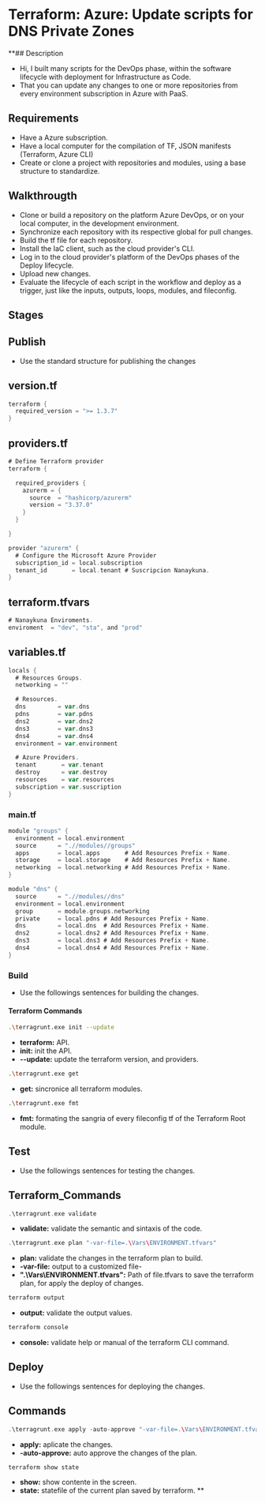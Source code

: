 # Terraform: Azure: Update scripts for DNS Private Zones

**## Description

- Hi, I built many scripts for the DevOps phase, within the software lifecycle with deployment for Infrastructure as Code.
- That you can update any changes to one or more repositories from every environment subscription in Azure with PaaS.

## Requirements

- Have a Azure subscription.
- Have a local computer for the compilation of TF, JSON manifests (Terraform, Azure CLI)
- Create or clone a project with repositories and modules, using a base structure to standardize.

## Walkthrougth

- Clone or build a repository on the platform Azure DevOps, or on your local computer, in the development environment.
- Synchronize each repository with its respective global for pull changes.
- Build the tf file for each repository.
- Install the IaC client, such as the cloud provider's CLI.
- Log in to the cloud provider's platform of the DevOps phases of the Deploy lifecycle.
- Upload new changes.
- Evaluate the lifecycle of each script in the workflow and deploy as a trigger, just like the inputs, outputs, loops, modules, and fileconfig.

## Stages

## Publish

- Use the standard structure for publishing the changes

## version.tf

~~~ go
terraform {
  required_version = ">= 1.3.7"
}
~~~

## providers.tf

~~~ go
# Define Terraform provider
terraform {

  required_providers {
    azurerm = {
      source  = "hashicorp/azurerm"
      version = "3.37.0"
    }
  }

}

provider "azurerm" {
  # Configure the Microsoft Azure Provider
  subscription_id = local.subscription
  tenant_id       = local.tenant # Suscripcion Nanaykuna.
}
~~~

## terraform.tfvars

~~~ go
# Nanaykuna Enviroments.
enviroment  = "dev", "sta", and "prod"
~~~

## variables.tf

~~~ go
locals {
  # Resources Groups.
  networking = ""

  # Resources.
  dns         = var.dns
  pdns        = var.pdns
  dns2        = var.dns2
  dns3        = var.dns3
  dns4        = var.dns4
  environment = var.environment

  # Azure Providers.
  tenant       = var.tenant
  destroy      = var.destroy
  resources    = var.resources
  subscription = var.suscription
}
~~~

### main.tf

~~~ go
module "groups" {
  environment = local.environment
  source      = ".//modules//groups"
  apps        = local.apps       # Add Resources Prefix + Name.
  storage     = local.storage    # Add Resources Prefix + Name.
  networking  = local.networking # Add Resources Prefix + Name.
}

module "dns" {
  source      = ".//modules//dns"
  environment = local.environment
  group       = module.groups.networking
  private     = local.pdns # Add Resources Prefix + Name.
  dns         = local.dns  # Add Resources Prefix + Name.
  dns2        = local.dns2 # Add Resources Prefix + Name.
  dns3        = local.dns3 # Add Resources Prefix + Name.
  dns4        = local.dns4 # Add Resources Prefix + Name.
}
~~~

### Build

- Use the followings sentences for building the changes.

#### Terraform Commands

~~~ bash
.\terragrunt.exe init --update
~~~

- **terraform:** API.
- **init:** init the API.
- **--update:** update the terraform version, and providers.

~~~ bash
.\terragrunt.exe get
~~~

- **get:** sincronice all terraform modules.

~~~ bash
.\terragrunt.exe fmt
~~~

- **fmt:** formating the sangria of every fileconfig tf of the Terraform Root module.

## Test

- Use the followings sentences for testing the changes.

## Terraform_Commands

~~~ go
.\terragrunt.exe validate
~~~

- **validate:** validate the semantic and sintaxis of the code.

~~~ go
.\terragrunt.exe plan "-var-file=.\Vars\ENVIRONMENT.tfvars"
~~~

- **plan:** validate the changes in the terraform plan to build.
- **-var-file:** output to a customized file-
- **".\Vars\ENVIRONMENT.tfvars":** Path of file.tfvars to save the terraform plan, for apply the deploy of changes.

~~~ go
terraform output
~~~

- **output:** validate the output values.

~~~ go
terraform console
~~~

- **console:** validate help or manual of the terraform CLI command.

## Deploy

- Use the followings sentences for deploying the changes.

## Commands

~~~ go
.\terragrunt.exe apply -auto-approve "-var-file=.\Vars\ENVIRONMENT.tfvars"
~~~

- **apply:** aplicate the changes.
- **-auto-approve:** auto approve the changes of the plan.

~~~ go
terraform show state
~~~

- **show:** show contente in the screen.
- **state:** statefile of the current plan saved by terraform.
**
